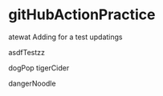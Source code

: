# gitHubActionPractice

atewat
Adding for a test
updatings

asdfTestzz

dogPop
tigerCider

dangerNoodle
